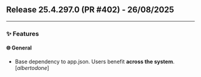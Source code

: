 ## Release 25.4.297.0 (PR #402) - 26/08/2025
---
### ✨ Features

#### 🌐 General
  * Base dependency to app.json. Users benefit **across the system**. [*albertodone*]

